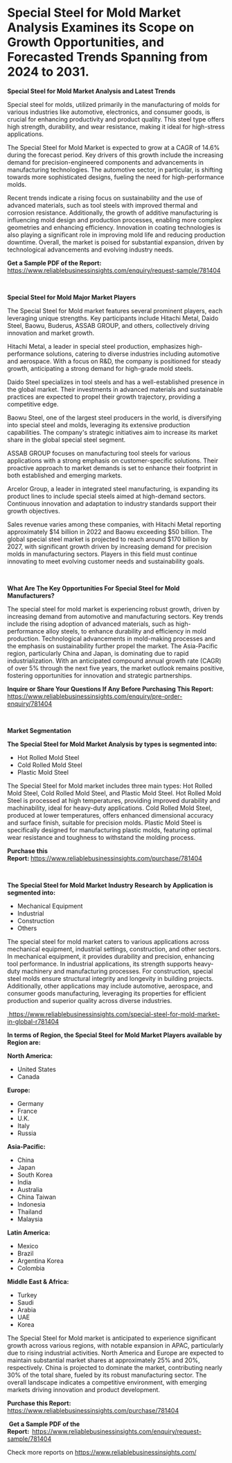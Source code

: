 <p><h1>Special Steel for Mold Market Analysis Examines its Scope on Growth Opportunities, and Forecasted Trends Spanning from 2024 to 2031.</h1></p><p><strong>Special Steel for Mold Market Analysis and Latest Trends</strong></p>
<p><p>Special steel for molds, utilized primarily in the manufacturing of molds for various industries like automotive, electronics, and consumer goods, is crucial for enhancing productivity and product quality. This steel type offers high strength, durability, and wear resistance, making it ideal for high-stress applications.</p><p>The Special Steel for Mold Market is expected to grow at a CAGR of 14.6% during the forecast period. Key drivers of this growth include the increasing demand for precision-engineered components and advancements in manufacturing technologies. The automotive sector, in particular, is shifting towards more sophisticated designs, fueling the need for high-performance molds.</p><p>Recent trends indicate a rising focus on sustainability and the use of advanced materials, such as tool steels with improved thermal and corrosion resistance. Additionally, the growth of additive manufacturing is influencing mold design and production processes, enabling more complex geometries and enhancing efficiency. Innovation in coating technologies is also playing a significant role in improving mold life and reducing production downtime. Overall, the market is poised for substantial expansion, driven by technological advancements and evolving industry needs.</p></p>
<p><strong>Get a Sample PDF of the Report:&nbsp;</strong> <a href="https://www.reliablebusinessinsights.com/enquiry/request-sample/781404?utm_campaign=950&utm_medium=2&utm_source=Github&utm_content=ia&utm_term=30122024&utm_id=special-steel-for-mold">https://www.reliablebusinessinsights.com/enquiry/request-sample/781404</a></p>
<p>&nbsp;</p>
<p><strong>Special Steel for Mold Major Market Players</strong></p>
<p><p>The Special Steel for Mold market features several prominent players, each leveraging unique strengths. Key participants include Hitachi Metal, Daido Steel, Baowu, Buderus, ASSAB GROUP, and others, collectively driving innovation and market growth.</p><p>Hitachi Metal, a leader in special steel production, emphasizes high-performance solutions, catering to diverse industries including automotive and aerospace. With a focus on R&D, the company is positioned for steady growth, anticipating a strong demand for high-grade mold steels.</p><p>Daido Steel specializes in tool steels and has a well-established presence in the global market. Their investments in advanced materials and sustainable practices are expected to propel their growth trajectory, providing a competitive edge.</p><p>Baowu Steel, one of the largest steel producers in the world, is diversifying into special steel and molds, leveraging its extensive production capabilities. The company's strategic initiatives aim to increase its market share in the global special steel segment.</p><p>ASSAB GROUP focuses on manufacturing tool steels for various applications with a strong emphasis on customer-specific solutions. Their proactive approach to market demands is set to enhance their footprint in both established and emerging markets.</p><p>Arcelor Group, a leader in integrated steel manufacturing, is expanding its product lines to include special steels aimed at high-demand sectors. Continuous innovation and adaptation to industry standards support their growth objectives.</p><p>Sales revenue varies among these companies, with Hitachi Metal reporting approximately $14 billion in 2022 and Baowu exceeding $50 billion. The global special steel market is projected to reach around $170 billion by 2027, with significant growth driven by increasing demand for precision molds in manufacturing sectors. Players in this field must continue innovating to meet evolving customer needs and sustainability goals.</p></p>
<p>&nbsp;</p>
<p><strong>What Are The Key Opportunities For Special Steel for Mold Manufacturers?</strong></p>
<p><p>The special steel for mold market is experiencing robust growth, driven by increasing demand from automotive and manufacturing sectors. Key trends include the rising adoption of advanced materials, such as high-performance alloy steels, to enhance durability and efficiency in mold production. Technological advancements in mold-making processes and the emphasis on sustainability further propel the market. The Asia-Pacific region, particularly China and Japan, is dominating due to rapid industrialization. With an anticipated compound annual growth rate (CAGR) of over 5% through the next five years, the market outlook remains positive, fostering opportunities for innovation and strategic partnerships.</p></p>
<p><strong>Inquire or Share Your Questions If Any Before Purchasing This Report:</strong> <a href="https://www.reliablebusinessinsights.com/enquiry/pre-order-enquiry/781404?utm_campaign=950&utm_medium=2&utm_source=Github&utm_content=ia&utm_term=30122024&utm_id=special-steel-for-mold">https://www.reliablebusinessinsights.com/enquiry/pre-order-enquiry/781404</a></p>
<p>&nbsp;</p>
<p><strong>Market Segmentation</strong></p>
<p><strong>The Special Steel for Mold Market Analysis by types is segmented into:</strong></p>
<p><ul><li>Hot Rolled Mold Steel</li><li>Cold Rolled Mold Steel</li><li>Plastic Mold Steel</li></ul></p>
<p><p>The Special Steel for Mold market includes three main types: Hot Rolled Mold Steel, Cold Rolled Mold Steel, and Plastic Mold Steel. Hot Rolled Mold Steel is processed at high temperatures, providing improved durability and machinability, ideal for heavy-duty applications. Cold Rolled Mold Steel, produced at lower temperatures, offers enhanced dimensional accuracy and surface finish, suitable for precision molds. Plastic Mold Steel is specifically designed for manufacturing plastic molds, featuring optimal wear resistance and toughness to withstand the molding process.</p></p>
<p><strong>Purchase this Report:&nbsp;</strong><a href="https://www.reliablebusinessinsights.com/purchase/781404?utm_campaign=950&utm_medium=2&utm_source=Github&utm_content=ia&utm_term=30122024&utm_id=special-steel-for-mold">https://www.reliablebusinessinsights.com/purchase/781404</a></p>
<p>&nbsp;</p>
<p><strong>The Special Steel for Mold Market Industry Research by Application is segmented into:</strong></p>
<p><ul><li>Mechanical Equipment</li><li>Industrial</li><li>Construction</li><li>Others</li></ul></p>
<p><p>The special steel for mold market caters to various applications across mechanical equipment, industrial settings, construction, and other sectors. In mechanical equipment, it provides durability and precision, enhancing tool performance. In industrial applications, its strength supports heavy-duty machinery and manufacturing processes. For construction, special steel molds ensure structural integrity and longevity in building projects. Additionally, other applications may include automotive, aerospace, and consumer goods manufacturing, leveraging its properties for efficient production and superior quality across diverse industries.</p></p>
<p><a href="https://www.reliablebusinessinsights.com/special-steel-for-mold-market-in-global-r781404?utm_campaign=950&utm_medium=2&utm_source=Github&utm_content=ia&utm_term=30122024&utm_id=special-steel-for-mold">&nbsp;https://www.reliablebusinessinsights.com/special-steel-for-mold-market-in-global-r781404</a></p>
<p><strong>In terms of Region, the Special Steel for Mold Market Players available by Region are:</strong></p>
<p>
    <p> <strong> North America: </strong>
        <ul>
            <li>United States</li>
            <li>Canada</li>
        </ul>
        </p> 
    <p> <strong> Europe: </strong>
        <ul>
            <li>Germany</li>
            <li>France</li>
            <li>U.K.</li>
            <li>Italy</li>
            <li>Russia</li>
        </ul>
        </p> 
    <p> <strong> Asia-Pacific: </strong>
        <ul>
            <li>China</li>
            <li>Japan</li>
            <li>South Korea</li>
            <li>India</li>
            <li>Australia</li>
            <li>China Taiwan</li>
            <li>Indonesia</li>
            <li>Thailand</li>
            <li>Malaysia</li>
        </ul>
        </p> 
    <p> <strong> Latin America: </strong>
        <ul>
            <li>Mexico</li>
            <li>Brazil</li>
            <li>Argentina Korea</li>
            <li>Colombia</li>
        </ul>
        </p> 
    <p> <strong> Middle East & Africa: </strong>
        <ul>
            <li>Turkey</li>
            <li>Saudi</li>
            <li>Arabia</li>
            <li>UAE</li>
            <li>Korea</li>
        </ul>
    </p>
    </p>
<p><p>The Special Steel for Mold market is anticipated to experience significant growth across various regions, with notable expansion in APAC, particularly due to rising industrial activities. North America and Europe are expected to maintain substantial market shares at approximately 25% and 20%, respectively. China is projected to dominate the market, contributing nearly 30% of the total share, fueled by its robust manufacturing sector. The overall landscape indicates a competitive environment, with emerging markets driving innovation and product development.</p></p>
<p><strong>Purchase this Report: </strong><a href="https://www.reliablebusinessinsights.com/purchase/781404?utm_campaign=950&utm_medium=2&utm_source=Github&utm_content=ia&utm_term=30122024&utm_id=special-steel-for-mold">https://www.reliablebusinessinsights.com/purchase/781404</a></p>
<p>&nbsp;<strong>Get a Sample PDF of the Report:&nbsp;&nbsp;</strong><a href="https://www.reliablebusinessinsights.com/enquiry/request-sample/781404?utm_campaign=950&utm_medium=2&utm_source=Github&utm_content=ia&utm_term=30122024&utm_id=special-steel-for-mold">https://www.reliablebusinessinsights.com/enquiry/request-sample/781404</a></p>
<p><strong></strong></p>
<p>Check more reports on <a href="https://www.reliablebusinessinsights.com/?utm_campaign=950&utm_medium=2&utm_source=Github&utm_content=ia&utm_term=30122024&utm_id=special-steel-for-mold">https://www.reliablebusinessinsights.com/</a></p>